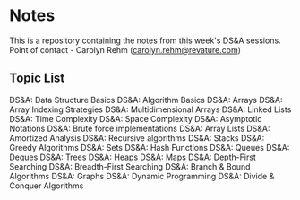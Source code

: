 # Notes

This is a repository containing the notes from this week's DS&A sessions. 
Point of contact - Carolyn Rehm (carolyn.rehm@revature.com)


## Topic List 
DS&A: Data Structure Basics
DS&A: Algorithm Basics
DS&A: Arrays
DS&A: Array Indexing Strategies
DS&A: Multidimensional Arrays
DS&A: Linked Lists
DS&A: Time Complexity
DS&A: Space Complexity
DS&A: Asymptotic Notations
DS&A: Brute force implementations
DS&A: Array Lists
DS&A: Amortized Analysis
DS&A: Recursive algorithms
DS&A: Stacks
DS&A: Greedy Algorithms
DS&A: Sets
DS&A: Hash Functions
DS&A: Queues
DS&A: Deques
DS&A: Trees
DS&A: Heaps
DS&A: Maps
DS&A: Depth-First Searching
DS&A: Breadth-First Searching
DS&A: Branch & Bound Algorithms
DS&A: Graphs
DS&A: Dynamic Programming
DS&A: Divide & Conquer Algorithms